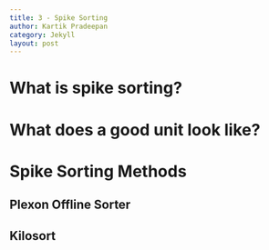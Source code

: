```yaml
---
title: 3 - Spike Sorting
author: Kartik Pradeepan
category: Jekyll
layout: post
---
```


# What is spike sorting?



# What does a good unit look like?


# Spike Sorting Methods
## Plexon Offline Sorter

## Kilosort